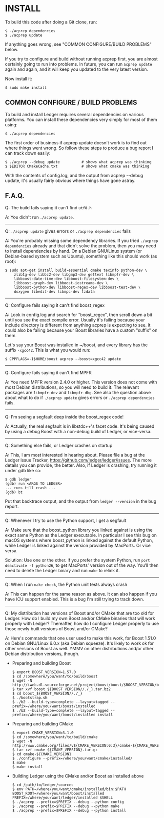 # INSTALL

To build this code after doing a Git clone, run:

    $ ./acprep dependencies
    $ ./acprep update

If anything goes wrong, see "COMMON CONFIGURE/BUILD PROBLEMS" below.

If you try to configure and build without running acprep first, you are
almost certainly going to run into problems.  In future, you can run
`acprep update` again and again, and it will keep you updated to the
very latest version.

Now install it:

    $ sudo make install


## COMMON CONFIGURE / BUILD PROBLEMS

To build and install Ledger requires several dependencies on various
platforms.  You can install these dependencies very simply for most of them
using:

    $ ./acprep dependencies

The first order of business if acprep update doesn't work is to find out where
things went wrong.  So follow these steps to produce a bug report I can track
down easily:

    $ ./acprep --debug update          # shows what acprep was thinking
    $ $EDITOR CMakeCache.txt           # shows what cmake was thinking

With the contents of config.log, and the output from acprep --debug update,
it's usually fairly obvious where things have gone astray.


## F.A.Q.


Q: The build fails saying it can't find `utf8.h`

A: You didn't run `./acprep update`.

----------------------------------------------------------------------

Q: `./acprep update` gives errors or `./acprep dependencies` fails

A: You're probably missing some dependency libraries.  If you tried
  `./acprep dependencies` already and that didn't solve the problem,
  then you may need to install dependencies by hand.  On a Debian
  GNU/Linux system (or Debian-based system such as Ubuntu), something
  like this should work (as root):

    $ sudo apt-get install build-essential cmake texinfo python-dev \
        zlib1g-dev libbz2-dev libgmp3-dev gettext libmpfr-dev \
        libboost-date-time-dev libboost-filesystem-dev \
        libboost-graph-dev libboost-iostreams-dev \
        libboost-python-dev libboost-regex-dev libboost-test-dev \
        doxygen libedit-dev libmpc-dev tzdata

----------------------------------------------------------------------

Q: Configure fails saying it can't find boost_regex

A: Look in config.log and search for "boost_regex", then scroll down a bit
  until you see the exact compile error.  Usually it's failing because
  your include directory is different from anything acprep is expecting to
  see.  It could also be failing because your Boost libraries have a
  custom "suffix" on them.

  Let's say your Boost was installed in ~/boost, and every library has the
  suffix `-xgcc42`.  This is what you would run:

    $ CPPFLAGS=-I$HOME/boost acprep --boost=xgcc42 update

----------------------------------------------------------------------

Q: Configure fails saying it can't find MPFR

A: You need MPFR version 2.4.0 or higher.  This version does not come with
  most Debian distributions, so you will need to build it.  The
  relevant packages are `libmpfr-dev` and `libmpfr-dbg`.  See also
  the question above about what to do if `./acprep update` gives
  errors or `./acprep dependencies` fails.

----------------------------------------------------------------------

Q: I'm seeing a segfault deep inside the boost_regex code!

A: Actually, the real segfault is in libstdc++'s facet code.  It's being
  caused by using a debug Boost with a non-debug build of Ledger, or
  vice-versa.

----------------------------------------------------------------------

Q: Something else fails, or Ledger crashes on startup

A: This, I am most interested in hearing about.  Please file a bug at the
  Ledger Issue Tracker, https://github.com/ledger/ledger/issues.  The more
  details you can provide, the better.  Also, if Ledger is crashing, try
  running it under gdb like so:

    $ gdb ledger
    (gdb) run <ARGS TO LEDGER>
    ... runs till crash ...
    (gdb) bt

  Put that backtrace output, and the output from `ledger --version`
  in the bug report.

----------------------------------------------------------------------

Q: Whenever I try to use the Python support, I get a segfault

A: Make sure that the boost_python library you linked against is using the
  exact same Python as the Ledger executable.  In particular I see this
  bug on macOS systems where boost_python is linked against the default
  Python, while Ledger is linked against the version provided by MacPorts.
  Or vice versa.

  Solution: Use one or the other.  If you prefer the system Python, run
  `port deactivate -f python26`, to get MacPorts' version out of the way.
  You'll then need to delete the Ledger binary and run `make` to relink
  it.

----------------------------------------------------------------------

Q: When I run `make check`, the Python unit tests always crash

A: This can happen for the same reason as above.  It can also happen if you
  have ICU support enabled.  This is a bug I'm still trying to track down.

----------------------------------------------------------------------

Q: My distribution has versions of Boost and/or CMake that are too old for
  Ledger.  How do I build my own Boost and/or CMake binaries that will
  work properly with Ledger?  Thereafter, how do I configure Ledger
  properly to use those newly built versions of Boost and/or CMake?

A: Here's commands that one user used to make this work, for Boost 1.51.0
  on Debian GNU/Linux 6.0.x (aka Debian squeeze).  It's likely to work ok
  for other versions of Boost as well.  YMMV on other distributions and/or
  other Debian distribution versions, though.

  - Preparing and building Boost

        $ export BOOST_VERSION=1.57.0
        $ cd /somewhere/you/want/to/build/boost
        $ wget -N http://iweb.dl.sourceforge.net/project/boost/boost/$BOOST_VERSION/boost_${BOOST_VERSION//./_}.tar.bz2
        $ tar xvf boost_${BOOST_VERSION//./_}.tar.bz2
        $ cd boost_${BOOST_VERSION//./_}
        $ ./bootstrap.sh
        $ ./b2 --build-type=complete --layout=tagged --prefix=/where/you/want/boost/installed
        $ ./b2 --build-type=complete --layout=tagged --prefix=/where/you/want/boost/installed install

  - Preparing and building CMake

        $ export CMAKE_VERSION=3.1.0
        $ cd /somewhere/you/want/to/build/cmake
        $ wget -N http://www.cmake.org/files/v${CMAKE_VERSION:0:3}/cmake-${CMAKE_VERSION}.tar.gz
        $ tar xvf cmake-${CMAKE_VERSION}.tar.gz
        $ cd cmake-${CMAKE_VERSION}
        $ ./configure --prefix=/where/you/want/cmake/installed/
        $ make
        $ make install

  - Building Ledger using the CMake and/or Boost as installed above

        $ cd /path/to/ledger/sources
        $ env PATH=/where/you/want/cmake/installed/bin:$PATH  BOOST_ROOT=/where/you/want/boost/installed PREFIX=/where/you/want/ledger/installed $SHELL
        $ ./acprep --prefix=$PREFIX --debug --python config
        $ ./acprep --prefix=$PREFIX --debug --python make
        $ ./acprep --prefix=$PREFIX --debug --python install
